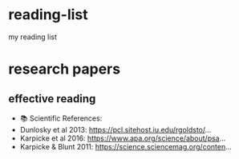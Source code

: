 # reading-list
my reading list 
# research papers
## effective reading
* 📚 Scientific References:
* Dunlosky et al 2013: https://pcl.sitehost.iu.edu/rgoldsto/... 
* Karpicke et al 2016: https://www.apa.org/science/about/psa...
* Karpicke & Blunt 2011: https://science.sciencemag.org/conten...
